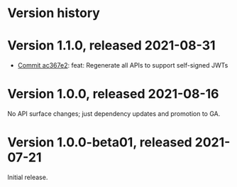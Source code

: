# Version history

# Version 1.1.0, released 2021-08-31

- [Commit ac367e2](https://github.com/googleapis/google-cloud-dotnet/commit/ac367e2): feat: Regenerate all APIs to support self-signed JWTs

# Version 1.0.0, released 2021-08-16

No API surface changes; just dependency updates and promotion to GA.

# Version 1.0.0-beta01, released 2021-07-21

Initial release.

